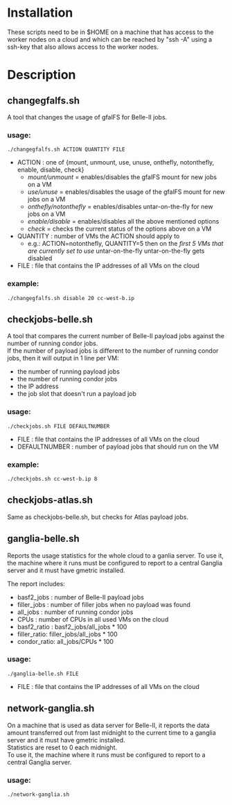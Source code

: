 # Installation

These scripts need to be in $HOME on a machine that has access to the worker nodes on a cloud and which can be reached by "ssh -A" using a ssh-key that also allows access to the worker nodes.


# Description

## changegfalfs.sh

A tool that changes the usage of gfalFS for Belle-II jobs.


### usage: 
```./changegfalfs.sh ACTION QUANTITY FILE```

- ACTION : one of {mount, unmount, use, unuse, onthefly, notonthefly, enable, disable, check}    
  - _mount/unmount_           = enables/disables the gfalFS mount for new jobs on a VM   
  - _use/unuse_               = enables/disables the usage of the gfalFS mount for new jobs on a VM  
  - _onthefly/notonthefly_    = enables/disables untar-on-the-fly for new jobs on a VM   
  - _enable/disable_          = enables/disables all the above mentioned options   
  - _check_                   = checks the current status of the options above on a VM  
- QUANTITY : number of VMs the ACTION should apply to    
  - e.g.: ACTION=notonthefly, QUANTITY=5 then on the *first 5 VMs that are currently set to use* untar-on-the-fly untar-on-the-fly gets disabled
- FILE : file that contains the IP addresses of all VMs on the cloud


### example: 
```./changegfalfs.sh disable 20 cc-west-b.ip```


## checkjobs-belle.sh

A tool that compares the current number of Belle-II payload jobs against the number of running condor jobs.   
If the number of payload jobs is different to the number of running condor jobs, then it will output in 1 line per VM:   
- the number of running payload jobs
- the number of running condor jobs
- the IP address
- the job slot that doesn't run a payload job


### usage: 
```./checkjobs.sh FILE DEFAULTNUMBER```

- FILE          : file that contains the IP addresses of all VMs on the cloud
- DEFAULTNUMBER : number of payload jobs that should run on the VM


### example: 
```./checkjobs.sh cc-west-b.ip 8```


## checkjobs-atlas.sh

Same as checkjobs-belle.sh, but checks for Atlas payload jobs.


## ganglia-belle.sh

Reports the usage statistics for the whole cloud to a ganlia server. To use it, the machine where it runs must be configured to report to a central Ganglia server and it must have gmetric installed.

The report includes:   
- basf2_jobs  :  number of Belle-II payload jobs
- filler_jobs :  number of filler jobs when no payload was found
- all_jobs    :  number of running condor jobs
- CPUs        :  number of CPUs in all used VMs on the cloud
- basf2_ratio :  basf2_jobs/all_jobs * 100 
- filler_ratio:  filler_jobs/all_jobs * 100
- condor_ratio:  all_jobs/CPUs * 100


### usage: 
```./ganglia-belle.sh FILE```  


- FILE : file that contains the IP addresses of all VMs on the cloud



## network-ganglia.sh

On a machine that is used as data server for Belle-II, it reports the data amount transferred out from last midnight to the current time to a ganglia server and it must have gmetric installed.   
Statistics are reset to 0 each midnight.   
To use it, the machine where it runs must be configured to report to a central Ganglia server.  

### usage: 
```./network-ganglia.sh```



